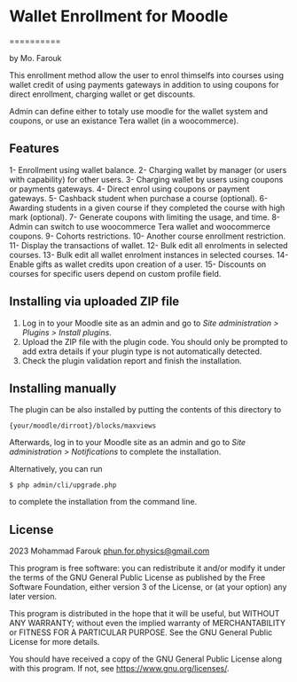 # Wallet Enrollment for Moodle #
==========

by Mo. Farouk

This enrollment method allow the user to enrol thimselfs into courses using wallet credit of using payments gateways in addition to using coupons for direct enrollment, charging wallet or get discounts.

Admin can define either to totaly use moodle for the wallet system and coupons, or use an existance Tera wallet (in a woocommerce).

## Features ##

1- Enrollment using wallet balance.
2- Charging wallet by manager (or users with capability) for other users.
3- Charging wallet by users using coupons or payments gateways.
4- Direct enrol using coupons or payment gateways.
5- Cashback student when purchase a course (optional).
6- Awarding students in a given course if they completed the course with high mark (optional).
7- Generate coupons with limiting the usage, and time.
8- Admin can switch to use woocommerce Tera wallet and woocommerce coupons.
9- Cohorts restrictions.
10- Another course enrollment restriction.
11- Display the transactions of wallet.
12- Bulk edit all enrolments in selected courses.
13- Bulk edit all wallet enrolment instances in selected courses.
14- Enable gifts as wallet credits upon creation of a user.
15- Discounts on courses for specific users depend on custom profile field.

## Installing via uploaded ZIP file ##

1. Log in to your Moodle site as an admin and go to _Site administration >
   Plugins > Install plugins_.
2. Upload the ZIP file with the plugin code. You should only be prompted to add
   extra details if your plugin type is not automatically detected.
3. Check the plugin validation report and finish the installation.

## Installing manually ##

The plugin can be also installed by putting the contents of this directory to

    {your/moodle/dirroot}/blocks/maxviews

Afterwards, log in to your Moodle site as an admin and go to _Site administration >
Notifications_ to complete the installation.

Alternatively, you can run

    $ php admin/cli/upgrade.php

to complete the installation from the command line.

## License ##

2023 Mohammad Farouk <phun.for.physics@gmail.com>

This program is free software: you can redistribute it and/or modify it under
the terms of the GNU General Public License as published by the Free Software
Foundation, either version 3 of the License, or (at your option) any later
version.

This program is distributed in the hope that it will be useful, but WITHOUT ANY
WARRANTY; without even the implied warranty of MERCHANTABILITY or FITNESS FOR A
PARTICULAR PURPOSE.  See the GNU General Public License for more details.

You should have received a copy of the GNU General Public License along with
this program.  If not, see <https://www.gnu.org/licenses/>.
